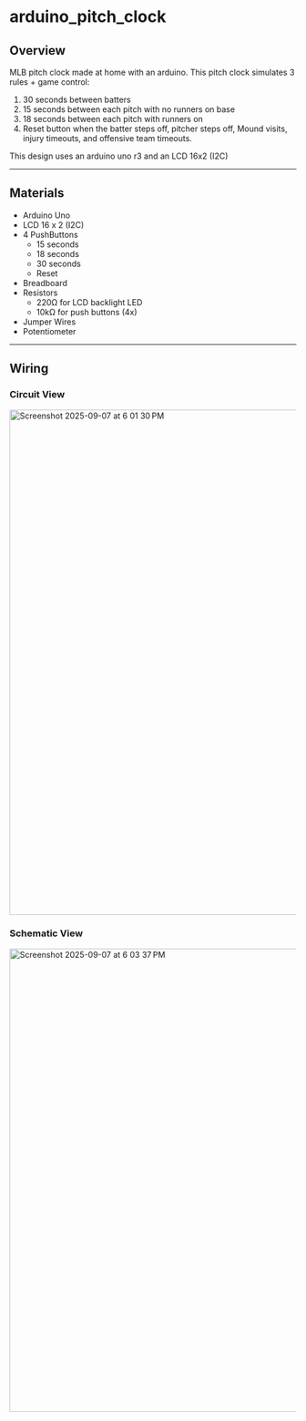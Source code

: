 # arduino_pitch_clock

## Overview
MLB pitch clock made at home with an arduino.
This pitch clock simulates 3 rules + game control:

1) 30 seconds between batters
2) 15 seconds between each pitch with no runners on base
3) 18 seconds between each pitch with runners on
4) Reset button when the batter steps off, pitcher
steps off, Mound visits, injury timeouts, and
offensive team timeouts.

This design uses an arduino uno r3 and an LCD 16x2 (I2C)

-------------------------------------------------------------------------------------------

## Materials

- Arduino Uno
- LCD 16 x 2 (I2C)
- 4 PushButtons
  - 15 seconds
  - 18 seconds
  - 30 seconds
  - Reset
- Breadboard
- Resistors
  -  220Ω for LCD backlight LED
  -  10kΩ for push buttons (4x)
- Jumper Wires
- Potentiometer

-------------------------------------------------------------------------------------------

## Wiring

### Circuit View
<img width="1259" height="887" alt="Screenshot 2025-09-07 at 6 01 30 PM" src="https://github.com/user-attachments/assets/35871490-eec1-4298-a2ce-e903ac33aaf0" />

### Schematic View

<img width="1055" height="813" alt="Screenshot 2025-09-07 at 6 03 37 PM" src="https://github.com/user-attachments/assets/e475cc8a-ceee-415f-a34f-be648acbf242" />

